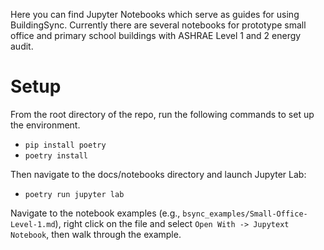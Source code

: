 Here you can find Jupyter Notebooks which serve as guides for using BuildingSync. Currently there are several notebooks for prototype small office and primary school buildings with ASHRAE Level 1 and 2 energy audit.

# Setup

From the root directory of the repo, run the following commands to set up the environment. 

- `pip install poetry`
- `poetry install`

Then navigate to the docs/notebooks directory and launch Jupyter Lab:

- `poetry run jupyter lab`

Navigate to the notebook examples (e.g., `bsync_examples/Small-Office-Level-1.md`), right click on the file and select `Open With -> Jupytext Notebook`, then walk through the example.
